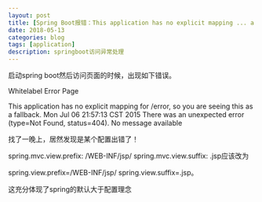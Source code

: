 ```yaml
---
layout: post
title: [Spring Boot报错：This application has no explicit mapping ... a fallback]
date: 2018-05-13
categories: blog
tags: [application]
description: springboot访问异常处理
---
```

启动spring boot然后访问页面的时候，出现如下错误。  

Whitelabel Error Page


This application has no explicit mapping for /error, so you are seeing this as a fallback.
Mon Jul 06 21:57:13 CST 2015
There was an unexpected error (type=Not Found, status=404).
No message available



找了一晚上，居然发现是某个配置出错了！

spring.mvc.view.prefix: /WEB-INF/jsp/
spring.mvc.view.suffix: .jsp应该改为

spring.view.prefix=/WEB-INF/jsp/
spring.view.suffix=.jsp。

这充分体现了spring的默认大于配置理念